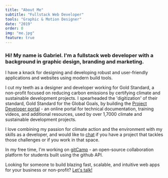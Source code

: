 ```yaml
---
title: "About Me"
subtitle: "Fullstack Web Developer"
tools: "Graphic & Motion Designer"
date: "2019"
order: 0
img: "me.jpg"
feature: true
---
```


### Hi! My name is Gabriel. I'm a fullstack web developer with a background in graphic design, branding and marketing.

I have a knack for designing and developing robust and user-friendly applications and websites using modern build tools. 

I cut my teeth as a designer and developer working for Gold Standard, a non-profit focused on reducing carbon emissions by certifying climate and sustainable development projects. I spearheaded the 'digitization' of their standard, Gold Standard for the Global Goals, by building the <a target="_blank" href="https://globalgoals.goldstandard.org">Project Developer portal</a> - an online portal for technical documentation, training videos, and additional resources, used by over 1,7000 climate and sustainable development projects. 

I love combining my passion for climate action and the environment with my skills as a developer, and would like to <a href="mailto:gabrielkuettel@gmail.com.com">chat</a> if you have a project that tackles those challenges or if you work in that space. 

In my free time, I'm working on <a target="_blank" href="https://gitcamp.net">gitCamp</a> - an open-source collaboration platform for students built using the github API. 

Looking for someone to build blazing fast, scalable, and intuitive web apps for your business or non-profit? <a href="mailto:gabrielkuettel@gmail.com.com">Let's talk!</a>